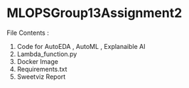 # MLOPSGroup13Assignment2

File Contents :

1. Code for AutoEDA , AutoML , Explanaible AI
2. Lambda_function.py
3. Docker Image
4. Requirements.txt
5. Sweetviz Report
